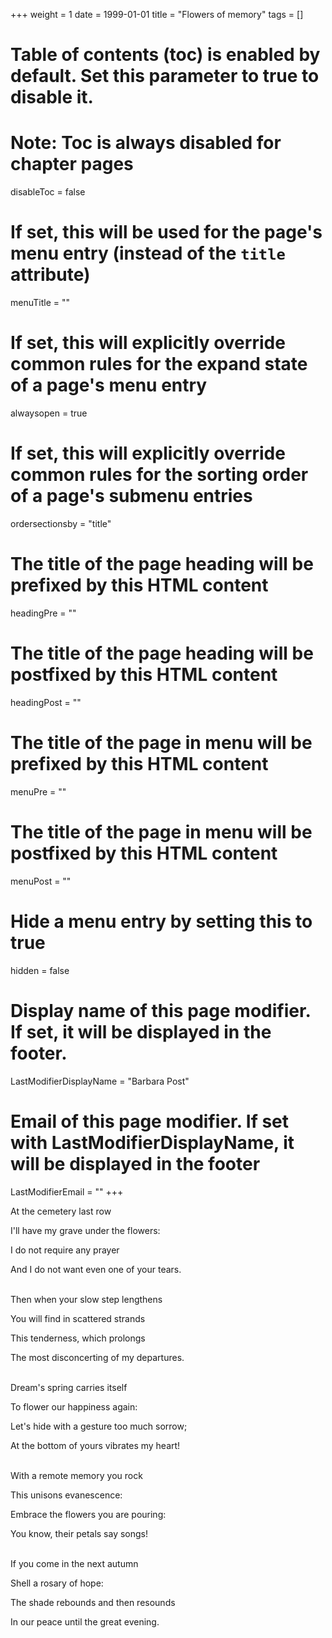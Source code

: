 +++
weight = 1
date = 1999-01-01
title = "Flowers of memory"
tags = []
# Table of contents (toc) is enabled by default. Set this parameter to true to disable it.
# Note: Toc is always disabled for chapter pages
disableToc = false
# If set, this will be used for the page's menu entry (instead of the `title` attribute)
menuTitle = ""
# If set, this will explicitly override common rules for the expand state of a page's menu entry
alwaysopen = true
# If set, this will explicitly override common rules for the sorting order of a page's submenu entries
ordersectionsby = "title"
# The title of the page heading will be prefixed by this HTML content
headingPre = ""
# The title of the page heading will be postfixed by this HTML content
headingPost = ""
# The title of the page in menu will be prefixed by this HTML content
menuPre = ""
# The title of the page in menu will be postfixed by this HTML content
menuPost = ""
# Hide a menu entry by setting this to true
hidden = false
# Display name of this page modifier. If set, it will be displayed in the footer.
LastModifierDisplayName = "Barbara Post"
# Email of this page modifier. If set with LastModifierDisplayName, it will be displayed in the footer
LastModifierEmail = ""
+++

At the cemetery last row

I'll have my grave under the flowers:

I do not require any prayer

And I do not want even one of your tears.

 \
Then when your slow step lengthens

You will find in scattered strands

This tenderness, which prolongs

The most disconcerting of my departures.

 \
Dream's spring carries itself

To flower our happiness again:

Let's hide with a gesture too much sorrow;

At the bottom of yours vibrates my heart!

 \
With a remote memory you rock

This unisons evanescence:

Embrace the flowers you are pouring:

You know, their petals say songs!

 \
If you come in the next autumn

Shell a rosary of hope:

The shade rebounds and then resounds

In our peace until the great evening.
